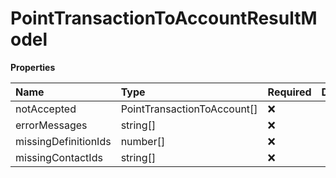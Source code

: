 # PointTransactionToAccountResultModel

**Properties**

| Name                 | Type                        | Required | Description |
| :------------------- | :-------------------------- | :------- | :---------- |
| notAccepted          | PointTransactionToAccount[] | ❌       |             |
| errorMessages        | string[]                    | ❌       |             |
| missingDefinitionIds | number[]                    | ❌       |             |
| missingContactIds    | string[]                    | ❌       |             |

<!-- This file was generated by liblab | https://liblab.com/ -->
